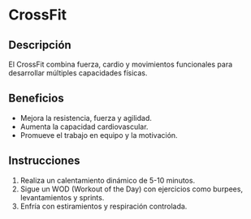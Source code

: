 # CrossFit

## Descripción
El CrossFit combina fuerza, cardio y movimientos funcionales para desarrollar múltiples capacidades físicas.

## Beneficios
- Mejora la resistencia, fuerza y agilidad.
- Aumenta la capacidad cardiovascular.
- Promueve el trabajo en equipo y la motivación.

## Instrucciones
1. Realiza un calentamiento dinámico de 5-10 minutos.
2. Sigue un WOD (Workout of the Day) con ejercicios como burpees, levantamientos y sprints.
3. Enfría con estiramientos y respiración controlada.
